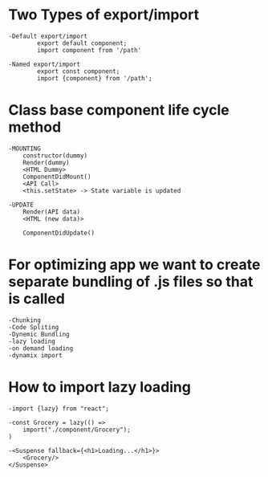 # Two Types of export/import

    -Default export/import
            export default component;
            import component from '/path'

    -Named export/import
            export const component;
            import {component} from '/path';

# Class base component life cycle method

    -MOUNTING
        constructor(dummy)
        Render(dummy)
        <HTML Dummy>
        ComponentDidMount()
        <API Call>
        <this.setState> -> State variable is updated

    -UPDATE
        Render(API data)
        <HTML (new data)>

        ComponentDidUpdate()

# For optimizing app we want to create separate bundling of .js files so that is called

    -Chunking
    -Code Spliting
    -Dynemic Bundling
    -lazy loading
    -on demand loading
    -dynamix import

# How to import lazy loading

    -import {lazy} from "react";

    -const Grocery = lazy(() =>
        import("./component/Grocery");
    )

    -<Suspense fallback={<h1>Loading...</h1>}>
        <Grocery/>
    </Suspense>
